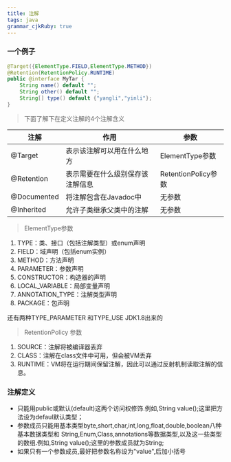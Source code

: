 ```yaml
---
title: 注解
tags: java
grammar_cjkRuby: true
---
```


### 一个例子
```java
@Target({ElementType.FIELD,ElementType.METHOD})
@Retention(RetentionPolicy.RUNTIME)
public @interface MyTar {
	String name() default "";
	String other() default "";
	String[] type() default {"yangli","yinli"};
}
```
> 下面了解下在定义注解的4个注解含义

注解 | 作用 | 参数
--- | --- | ---
@Target | 表示该注解可以用在什么地方 |ElementType参数 
@Retention | 表示需要在什么级别保存该注解信息 | RetentionPolicy参数
@Documented | 将注解包含在Javadoc中 | 无参数
@Inherited | 允许子类继承父类中的注解 | 无参数

> ElementType参数
1. TYPE：类、接口（包括注解类型）或enum声明 
2. FIELD：域声明（包括enum实例）
3. METHOD：方法声明
4. PARAMETER：参数声明
5. CONSTRUCTOR：构造器的声明
6. LOCAL_VARIABLE：局部变量声明
7. ANNOTATION_TYPE：注解类型声明
8. PACKAGE：包声明

还有两种TYPE_PARAMETER 和TYPE_USE JDK1.8出来的

> RetentionPolicy 参数
1. SOURCE：注解将被编译器丢弃
2. CLASS：注解在class文件中可用，但会被VM丢弃
3. RUNTIME：VM将在运行期间保留注解，因此可以通过反射机制读取注解的信息。

### 注解定义
- 只能用public或默认(default)这两个访问权修饰.例如,String value();这里把方法设为defaul默认类型；
- 参数成员只能用基本类型byte,short,char,int,long,float,double,boolean八种基本数据类型和 String,Enum,Class,annotations等数据类型,以及这一些类型的数组.例如,String value();这里的参数成员就为String;　
- 如果只有一个参数成员,最好把参数名称设为"value",后加小括号

